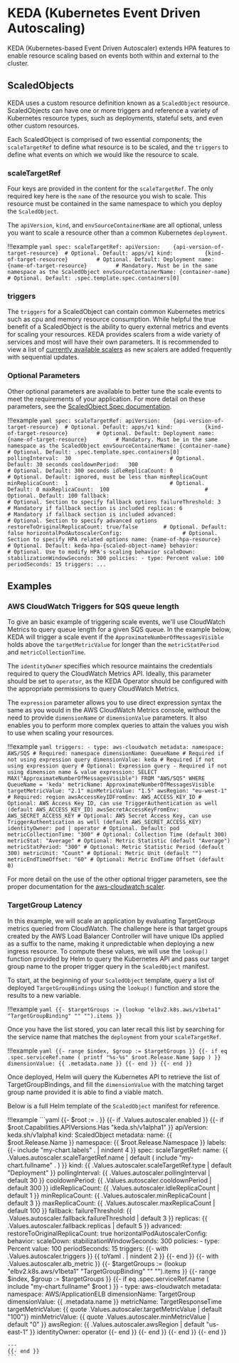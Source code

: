 # KEDA (Kubernetes Event Driven Autoscaling)

KEDA (Kubernetes-based Event Driven Autoscaler) extends HPA features to enable resource scaling based on events both within and external to the cluster.

## ScaledObjects

KEDA uses a custom resource definition known as a `ScaledObject` resource. ScaledObjects can have one or more triggers and reference a variety of Kubernetes resource types, such as deployments, stateful sets, and even other custom resources.

Each ScaledObject is comprised of two essential components; the `scaleTargetRef` to define what resource is to be scaled, and the `triggers` to define what events on which we would like the resource to scale.

### scaleTargetRef

Four keys are provided in the content for the `scaleTargetRef`. The only required key here is the `name` of the resource you wish to scale. This resource must be contained in the same namespace to which you deploy the `ScaledObject`. 

The `apiVersion`, `kind`, and `envSourceContainerName` are all optional, unless you want to scale a resource other than a common Kubernetes `deployment`.

!!!example
    ```yaml
    spec:
      scaleTargetRef:
        apiVersion:    {api-version-of-target-resource}  # Optional. Default: apps/v1
        kind:          {kind-of-target-resource}         # Optional. Default: Deployment
        name:          {name-of-target-resource}         # Mandatory. Must be in the same namespace as the ScaledObject
        envSourceContainerName: {container-name}         # Optional. Default: .spec.template.spec.containers[0]
    ```

### triggers

The `triggers` for a ScaledObject can contain common Kubernetes metrics such as cpu and memory resource consumption. While helpful the true benefit of a ScaledObject is the ability to query external metrics and events for scaling your resources. KEDA provides scalers from a wide variety of services and most will have their own parameters. It is recommended to view a list of [currently available scalers](https://keda.sh/docs/2.8/scalers/) as new scalers are added frequently with sequential updates.

### Optional Parameters

Other optional parameters are available to better tune the scale events to meet the requirements of your application. For more detail on these parameters, see the [ScaledObject Spec documentation](https://keda.sh/docs/2.8/concepts/scaling-deployments/#scaledobject-spec). 

!!!example
    ```yaml
    spec:
      scaleTargetRef:
        apiVersion:    {api-version-of-target-resource}  # Optional. Default: apps/v1
        kind:          {kind-of-target-resource}         # Optional. Default: Deployment
        name:          {name-of-target-resource}         # Mandatory. Must be in the same namespace as the ScaledObject
        envSourceContainerName: {container-name}         # Optional. Default: .spec.template.spec.containers[0]
      pollingInterval:  30                               # Optional. Default: 30 seconds
      cooldownPeriod:   300                              # Optional. Default: 300 seconds
      idleReplicaCount: 0                                # Optional. Default: ignored, must be less than minReplicaCount 
      minReplicaCount:  1                                # Optional. Default: 0
      maxReplicaCount:  100                              # Optional. Default: 100
      fallback:                                          # Optional. Section to specify fallback options
        failureThreshold: 3                              # Mandatory if fallback section is included
        replicas: 6                                      # Mandatory if fallback section is included
      advanced:                                          # Optional. Section to specify advanced options
        restoreToOriginalReplicaCount: true/false        # Optional. Default: false
        horizontalPodAutoscalerConfig:                   # Optional. Section to specify HPA related options
          name: {name-of-hpa-resource}                   # Optional. Default: keda-hpa-{scaled-object-name}
          behavior:                                      # Optional. Use to modify HPA's scaling behavior
            scaleDown:
              stabilizationWindowSeconds: 300
              policies:
              - type: Percent
                value: 100
                periodSeconds: 15
      triggers:
      ...
    ```

## Examples

### AWS CloudWatch Triggers for SQS queue length

To give an basic example of triggering scale events, we'll use CloudWatch Metrics to query queue length for a given SQS queue. In the example below, KEDA will trigger a scale event if the `ApproximateNumberOfMessagesVisible` holds above the `targetMetricValue` for longer than the `metricStatPeriod` and `metricCollectionTime`.

The `identityOwner` specifies which resource maintains the credentials required to query the CloudWatch Metrics API. Ideally, this parameter should be set to `operator`, as the KEDA Operator should be configured with the appropriate permissions to query CloudWatch Metrics.

The `expression` parameter allows you to use direct expression syntax the same as you would in the AWS CloudWatch Metrics console, without the need to provide `dimensionName` or `dimensionValue` parameters. It also enables you to perform more complex queries to attain the values you wish to use when scaling your resources.

!!!example
    ```yaml
    triggers:
    - type: aws-cloudwatch
      metadata:
        namespace: AWS/SQS # Required: namespace
        dimensionName: QueueName # Required if not using expression query
        dimensionValue: keda # Required if not using expression query
        # Optional: Expression query - Required if not using dimension name & value
        expression: SELECT MAX("ApproximateNumberOfMessagesVisible") FROM "AWS/SQS" WHERE QueueName = 'keda'
        metricName: ApproximateNumberOfMessagesVisible
        targetMetricValue: "2.1"
        minMetricValue: "1.5"
        awsRegion: "eu-west-1" # Required: region
        awsAccessKeyIDFromEnv: AWS_ACCESS_KEY_ID # Optional: AWS Access Key ID, can use TriggerAuthentication as well (default AWS_ACCESS_KEY_ID)
        awsSecretAccessKeyFromEnv: AWS_SECRET_ACCESS_KEY # Optional: AWS Secret Access Key, can use TriggerAuthentication as well (default AWS_SECRET_ACCESS_KEY)
        identityOwner: pod | operator # Optional. Default: pod
        metricCollectionTime: "300" # Optional: Collection Time (default 300)
        metricStat: "Average" # Optional: Metric Statistic (default "Average")
        metricStatPeriod: "300" # Optional: Metric Statistic Period (default 300)
        metricUnit: "Count" # Optional: Metric Unit (default "")
        metricEndTimeOffset: "60" # Optional: Metric EndTime Offset (default 0)
    ```

For more detail on the use of the other optional trigger parameters, see the proper documentation for the [aws-cloudwatch scaler](https://keda.sh/docs/2.8/scalers/aws-cloudwatch/).

### TargetGroup Latency

In this example, we will scale an application by evaluating TargetGroup metrics queried from CloudWatch. The challenge here is that target groups created by the AWS Load Balancer Controller will have unique IDs applied as a suffix to the name, making it unpredictable when deploying a new ingress resource. To compute these values, we will use the `lookup()` function provided by Helm to query the Kubernetes API and pass our target group name to the proper trigger query in the `ScaledObject` manifest.

To start, at the beginning of your `ScaledObject` template, query a list of deployed `TargetGroupBindings` using the `lookup()` function and store the results to a new variable.

!!!example
    ```yaml
    {{- $targetGroups := (lookup "elbv2.k8s.aws/v1beta1" "TargetGroupBinding" "" "").items }}
    ```

Once you have the list stored, you can later recall this list by searching for the service name that matches the `deployment` from your `scaleTargetRef`.

!!!example
    ```yaml
      {{- range $index, $group := $targetGroups }}
      {{- if eq .spec.serviceRef.name ( printf "%s-%s" $root.Release.Name $app ) }}
      dimensionValue: {{ .metadata.name }}
      {{- end }}
      {{- end }}
    ```

Once deployed, Helm will query the Kubernetes API to retrieve the list of TargetGroupBindings, and fill the `dimensionValue` with the matching target group name provided it is able to find a viable match.

Below is a full Helm template of the `ScaledObject` manifest for reference.

!!!example
    ```yaml
    {{- $root := . }}
    {{- if .Values.autoscaler.enabled }}
    {{- if $root.Capabilities.APIVersions.Has "keda.sh/v1alpha1" }}
    apiVersion: keda.sh/v1alpha1
    kind: ScaledObject
    metadata:
      name: {{ $root.Release.Name }}
      namespace: {{ $root.Release.Namespace }}
      labels:
        {{- include "my-chart.labels" . | nindent 4 }}
    spec:
      scaleTargetRef:
        name: {{ .Values.autoscaler.scaleTargetRef.name | default ( include "my-chart.fullname" . )  }}
        kind: {{ .Values.autoscaler.scaleTargetRef.type | default "Deployment" }}
      pollingInterval:  {{ .Values.autoscaler.pollingInterval | default 30 }}
      cooldownPeriod:   {{ .Values.autoscaler.cooldownPeriod | default 300 }}
      idleReplicaCount: {{ .Values.autoscaler.idleReplicaCount | default 1 }}
      minReplicaCount:  {{ .Values.autoscaler.minReplicaCount | default 3 }}
      maxReplicaCount:  {{ .Values.autoscaler.maxReplicaCount | default 100 }}
      fallback:
        failureThreshold: {{ .Values.autoscaler.fallback.failureThreshold | default 3 }}
        replicas: {{ .Values.autoscaler.fallback.replicas | default 5 }}
      advanced:
        restoreToOriginalReplicaCount: true
        horizontalPodAutoscalerConfig:
          behavior:
            scaleDown:
              stabilizationWindowSeconds: 300
              policies:
              - type: Percent
                value: 100
                periodSeconds: 15
      triggers:
      {{- with .Values.autoscaler.triggers }}
      {{ toYaml . | nindent 2 }}
      {{- end }}
      {{- with .Values.autoscaler.alb_metric }}
      {{- $targetGroups := (lookup "elbv2.k8s.aws/v1beta1" "TargetGroupBinding" "" "").items }}
        {{- range $index, $group := $targetGroups }}
        {{- if eq .spec.serviceRef.name ( include "my-chart.fullname" $root ) }}
        - type: aws-cloudwatch
          metadata:
            namespace: AWS/ApplicationELB
            dimensionName: TargetGroup
            dimensionValue: {{ .metadata.name }}
            metricName: TargetResponseTime
            targetMetricValue: {{ quote .Values.autoscaler.targetMetricValue | default "100"}}
            minMetricValue: {{ quote .Values.autoscaler.minMetricValue | default "0" }}
            awsRegion: {{ .Values.autoscaler.awsRegion | default "us-east-1" }}
            identityOwner: operator
        {{- end }}
        {{- end }}
      {{- end }}
      {{- end }}

    ---
    {{- end }}
    ```

